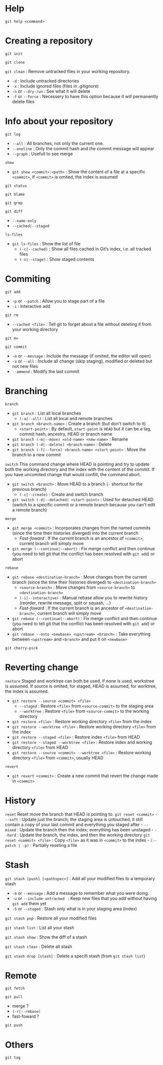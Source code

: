 # Help

`git help <command>`

# Creating a repository

`git init`

`git clone`

`git clean` : Remove untracked files in your working repository.
- `-d` : Include untracked directories
- `-x` : Include ignored files (files in .gitignore)
- `-n` or `--dry-run` : See what it will delete
- `-f` or `--force` : Necessery to have this option because it will permanently delete files

# Info about your repository

`git log`
- `--all` : All branches, not only the current one. 
- `--oneline` : Only the commit hash and the commit message will appear
- `--graph` : Usefull to see merge

`show`
- `git show <commit>:<path>` : Show the content of a file at a specific `<commit>`, if `<commit>` is omited, the index is assumed

`git status`

`git blame`

`git grep`

`git diff`
- `--name-only`
- `--cached|--staged`

`ls-files`
- `git ls-files`      : Show the list of file 
    - `(-c|--cached)` : Show all files cached in Git’s index, i.e. all tracked files
    - `(-s|--stage)`  : Show staged contents


# Commiting

`git add`
- `-p` or `--patch` : Allow you to stage part of a file
- `-i` : Interactive add

`git rm`
- `--cached <file>` : Tell git to forget about a file without deleting it from your working directory

`git mv`

`git commit`
- `-m` or `--message` : Include the message (if omited, the editor will open)
- `-a` or `--all` : Include all change (skip staging), modified or deleted but not new files
- `--ammend` : Modify the last commit

# Branching

`branch`
- `git branch`                                          : List all local branches
    - `(-a|--all)`                                      : List all local and remote branches
- `git branch <branch-name>`                            : Create a branch (but don't switch to it)
    - `<start-point>`                                   : By default, `start-point` is `HEAD` but it can be a tag, commit hash, ancestry, HEAD or branch name
- `git branch (-m|--move) <old-name> <new-name>`        : Rename
- `git branch (-d|--delete) <branch-name>`              : Delete
- `git branch (-f|--force) <branch-name> <start-point>` : Move the branch to a new commit

`switch`
This command change where HEAD is pointing and try to update both the working directory and the index with the content of the commit. If you have uncomited change that would conflit, the command abort. 
- `git switch <branch>`                      : Move HEAD to a branch (`-` shortcut for the previous branch)
    - `(-c|--create)`                        : Create and switch branch
- `git switch (-d|--detached) <start-point>` : Used for detached HEAD (switch to a specific commit or a remote branch because you can't edit a remote branch)

`merge`
- `git merge <commit>`             : Incorporates changes from the named commits (since the time their histories diverged) into the current branch
    - *Fast-foward*                : If the current branch is an ancestor of `<commit>`, current branch will simply move
- `git merge (--continue|--abort)` : Fix merge conflict and then continue (you need to tell git that the conflict has been resolved with `git add`) or abort

`rebase`
- `git rebase <destination-branch>` : Move changes from the current branch (since the time their histories diverged) to `<destination-branch>`
    - `<source-branch>`             : Move changes from `<source-branch>` to `<destination-branch>`
    - `(-i|--interactive)`          : Manual rebase allow you to rewrite history (reorder, rewrite message, split or squash, ...)
    - *Fast-foward*                 : If the current branch is an ancestor of `<destination-branch>`, current branch will simply move
- `git rebase (--continue|--abort)` : Fix merge conflict and then continue (you need to tell git that the conflict has been resolved with `git add`) or abort
- `git rebase --onto <newbase> <upstream> <branch>` : Take everything between `<upstream>` and `<branch>` and put it on `<newbase>`

`git cherry-pick`

# Reverting change

`restore`
Staged and worktree can both be used, if none is used, workstree is assumed. If source is omited, for staged, HEAD is assumed, for worktree, the index is assumed.
- `git restore --source <commit> <file>`
    - `--staged`   : Restore `<file>` from `<source-commit>` to the staging area
    - `--worktree` : Restore `<file>` from `<source-commit>` to the working directory
- `git restore <file>`                              : Restore working directory `<file>` from the index
- `git restore --worktree <file>`                   : Restore working directory `<file>` from the index
- `git restore --staged <file>`                     : Restore index `<file>` from HEAD
- `git restore --staged --worktree <file>`          : Restore index and working directory `<file>` from HEAD
- `git restore --source <commit> --worktree <file>` : Restore working directory `<file>` from `<commit>`, usually HEAD

`revert`
- `git revert <commit>` : Create a new commit that revert the change made in `<commit>`

# History

`reset` 
Reset move the branch that HEAD is pointing to. 
`git reset <commit>`
    - `--soft`  : Update just the branch; the staging area is untouched, it still contain a copy of your last commit and everything you staged after
    - `--mixed` : Update the branch then the index; everything has been unstaged
    - `--hard`  : Update the branch, the index, and then the working directory
`git reset <commit> <file>` : Copy `<file>` as it was in `<commit>` to the index
    - `(--patch | -p)`           : Partially reseting a file


# Stash

`git stash [push] [<pathspec>]` : Add all your modified files to a temporary stash
- `-m` or `--message` : Add a message to remember what you were doing.
- `-u` or `--include-untracked ` : Keep new files that you add without having `git add` them yet
- `-S` or `--staged` : Stash only what is in your staging area (index)

`git stash pop` : Restore all your modified files

`git stash list` : List all your stash

`git stash show` : Show the diff of a stash

`git stash clear` : Delete all stash

`git stash drop [stash]` : Delete a specifi stash (from `git stash list`)

# Remote

`git fetch`

`git pull`
- merge ?
- `(-r|--rebase)`
- fast-foward ?

`git push`

# Others

`git tag`